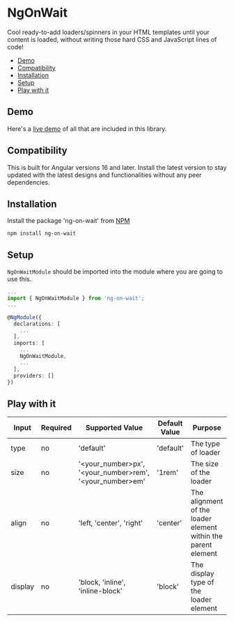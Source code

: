 # NgOnWait

Cool ready-to-add loaders/spinners in your HTML templates until your content is loaded, without writing those hard CSS and JavaScript lines of code! 

- [Demo](https://github.com/DeepakMohanSingh/ng-on-wait/blob/main/README.md#demo)
- [Compatibility](https://github.com/DeepakMohanSingh/ng-on-wait/blob/main/README.md#compatibility)
- [Installation](https://github.com/DeepakMohanSingh/ng-on-wait/blob/main/README.md#installation)
- [Setup](https://github.com/DeepakMohanSingh/ng-on-wait/blob/main/README.md#setup)
- [Play with it](https://github.com/DeepakMohanSingh/ng-on-wait/tree/main#play-with-it)

## Demo

Here's a [live demo](https://github.com/DeepakMohanSingh/ng-on-wait) of all that are included in this library.

## Compatibility

This is built for Angular versions 16 and later. Install the latest version to stay updated with the latest designs and functionalities without any peer dependencies.

## Installation

Install the package 'ng-on-wait' from [NPM](https://www.npmjs.com/package/ng-on-wait)

```shell
npm install ng-on-wait
```

## Setup

`NgOnWaitModule` should be imported into the module where you are going to use this.

```typescript
...
import { NgOnWaitModule } from 'ng-on-wait';
...

@NgModule({
  declarations: [
    ...
  ],
  imports: [
    ...
    NgOnWaitModule,
    ...
  ],
  providers: []
})
```

## Play with it

| Input | Required | Supported Value | Default Value | Purpose |
| - | - | - | - | - |
| type | no |  'default' | 'default'  | The type of loader
| size | no | '<your_number>px', '<your_number>rem', '<your_number>em' | '1rem' | The size of the loader
| align | no | 'left, 'center', 'right' | 'center' | The alignment of the loader element within the parent element
| display | no | 'block, 'inline', 'inline-block' | 'block' | The display type of the loader element

